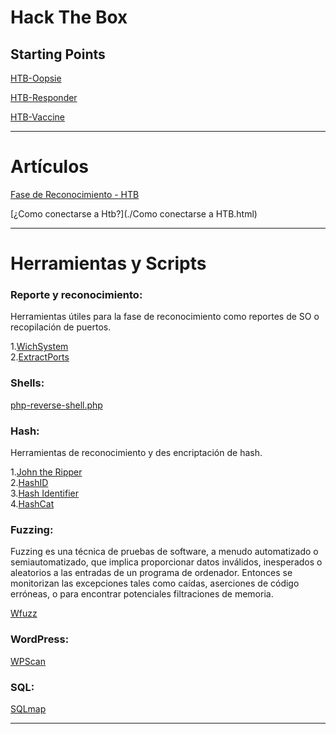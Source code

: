 # **Hack The Box**

## Starting Points

[HTB-Oopsie](./HTB-Oopsie.html)

[HTB-Responder](./HTB-Responder.html)

[HTB-Vaccine](./HTB-Vaccine.html)

---
# Artículos

[Fase de Reconocimiento - HTB](./Fase_de_reconocimiento-HTB.html)

[¿Como conectarse a Htb?](./Como conectarse a HTB.html)

---

# Herramientas y Scripts 

### Reporte y reconocimiento:
Herramientas útiles para la fase de reconocimiento como reportes de SO o recopilación de puertos.

1.[WichSystem](./WichSystem.html)    
2.[ExtractPorts](./ExtractPorts.html)

### Shells:

[php-reverse-shell.php](./php-reverse-shell.html)

### Hash:
Herramientas de reconocimiento y des encriptación de hash.

1.[John the Ripper](./john_the_ripper.html)    
2.[HashID](./HashId.html)    
3.[Hash Identifier](./Hash-Identifier.html)    
4.[HashCat](./HashCat.html)

### Fuzzing:
Fuzzing es una técnica de pruebas de software, a menudo automatizado o semiautomatizado, que implica proporcionar datos inválidos, inesperados o
aleatorios a las entradas de un programa de ordenador. Entonces se monitorizan las excepciones tales como caídas, aserciones de código erróneas, o
para encontrar potenciales filtraciones de memoria.

[Wfuzz](./Wfuzz.html)

### WordPress:
[WPScan](./WPScan.html)

### SQL:
[SQLmap](./SQLmap.html)




---

